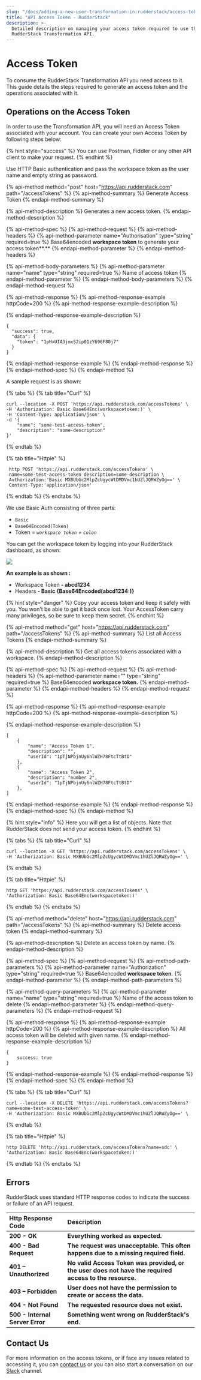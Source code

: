 ```yaml
---
slug: "/docs/adding-a-new-user-transformation-in-rudderstack/access-token"
title: "API Access Token - RudderStack"
description: >-
  Detailed description on managing your access token required to use the
  RudderStack Transformation API.
---
```


# Access Token

To consume the RudderStack Transformation API you need access to it. This guide details the steps required to generate an access token and the operations associated with it.

## Operations on the Access Token

In order to use the Transformation API, you will need an Access Token associated with your account. You can create your own Access Token by following steps below:

{% hint style="success" %}
You can use Postman, Fiddler or any other API client to make your request.
{% endhint %}

Use HTTP Basic authentication and pass the workspace token as the user name and empty string as password.

{% api-method method="post" host="https://api.rudderstack.com" path="/accessTokens" %}
{% api-method-summary %}
Generate Access Token
{% endapi-method-summary %}

{% api-method-description %}
Generates a new access token.
{% endapi-method-description %}

{% api-method-spec %}
{% api-method-request %}
{% api-method-headers %}
{% api-method-parameter name="Authorisation" type="string" required=true %}
Base64encoded **workspace token** to generate your access token**.**
{% endapi-method-parameter %}
{% endapi-method-headers %}

{% api-method-body-parameters %}
{% api-method-parameter name="name" type="string" required=true %}
Name of access token
{% endapi-method-parameter %}
{% endapi-method-body-parameters %}
{% endapi-method-request %}

{% api-method-response %}
{% api-method-response-example httpCode=200 %}
{% api-method-response-example-description %}

{% endapi-method-response-example-description %}

```
{
  "success": true,
  "data": {
    "token": "1pHxUIA3jmxS2ip01zY696F80j7"
  }
}
```

{% endapi-method-response-example %}
{% endapi-method-response %}
{% endapi-method-spec %}
{% endapi-method %}

A sample request is as shown:

{% tabs %}
{% tab title="Curl" %}

```text
curl --location -X POST 'https://api.rudderstack.com/accessTokens' \
-H 'Authorization: Basic Base64Enc(workspacetoken:)' \
-H 'Content-Type: application/json' \
-d '{
    "name": "some-test-access-token",
    "description": "some-description"
}'
```

{% endtab %}

{% tab title="Httpie" %}

```text
 http POST 'https://api.rudderstack.com/accessTokens' \
 name=some-test-access-token description=some-description \
 Authorization:'Basic MXBUbGc2MlpZcUgycWtDMDVmc1hUZlJQRWZyOg==' \
 Content-Type:'application/json'
```

{% endtab %}
{% endtabs %}

We use Basic Auth consisting of three parts:

- `Basic`
- `Base64Encoded(Token)`
- Token = _`workspace token` + `colon`_

You can get the workspace token by logging into your RudderStack dashboard, as shown:

![](../.gitbook/assets/1-copy.png)

**An example is as shown :**

- Workspace Token **- abcd1234**
- Headers **- Basic {Base64Encoded\(abcd1234:\)}**

{% hint style="danger" %}
Copy your access token and keep it safely with you. You won't be able to get it back once lost. Your AccessToken carry many privileges, so be sure to keep them secret.
{% endhint %}

{% api-method method="get" host="https://api.rudderstack.com" path="/accessTokens" %}
{% api-method-summary %}
List all Access Tokens
{% endapi-method-summary %}

{% api-method-description %}
Get all access tokens associated with a workspace.
{% endapi-method-description %}

{% api-method-spec %}
{% api-method-request %}
{% api-method-headers %}
{% api-method-parameter name="" type="string" required=true %}
Base64encoded **workspace token.**
{% endapi-method-parameter %}
{% endapi-method-headers %}
{% endapi-method-request %}

{% api-method-response %}
{% api-method-response-example httpCode=200 %}
{% api-method-response-example-description %}

{% endapi-method-response-example-description %}

```
[
    {
        "name": "Access Token 1",
        "description": "",
        "userId": "1pTjNPbjnUy6nlWZH78FtcTtBtD"
    },
    {
        "name": "Access Token 2",
        "description": "number 2",
        "userId": "1pTjNPbjnUy6nlWZH78FtcTtBtD"
    },
]
```

{% endapi-method-response-example %}
{% endapi-method-response %}
{% endapi-method-spec %}
{% endapi-method %}

{% hint style="info" %}
Here you will get a list of objects. Note that RudderStack does not send your access token.
{% endhint %}

{% tabs %}
{% tab title="Curl" %}

```text
curl --location -X GET 'https://api.rudderstack.com/accessTokens' \
-H 'Authorization: Basic MXBUbGc2MlpZcUgycWtDMDVmc1hUZlJQRWZyOg==' \
```

{% endtab %}

{% tab title="Httpie" %}

```text
http GET 'https://api.rudderstack.com/accessTokens' \
'Authorization: Basic Base64Enc(workspacetoken:)'
```

{% endtab %}
{% endtabs %}

{% api-method method="delete" host="https://api.rudderstack.com" path="/accessTokens" %}
{% api-method-summary %}
Delete access token
{% endapi-method-summary %}

{% api-method-description %}
Delete an access token by name.
{% endapi-method-description %}

{% api-method-spec %}
{% api-method-request %}
{% api-method-path-parameters %}
{% api-method-parameter name="Authorization" type="string" required=true %}
Base64encoded **workspace token**.
{% endapi-method-parameter %}
{% endapi-method-path-parameters %}

{% api-method-query-parameters %}
{% api-method-parameter name="name" type="string" required=true %}
Name of the access token to delete
{% endapi-method-parameter %}
{% endapi-method-query-parameters %}
{% endapi-method-request %}

{% api-method-response %}
{% api-method-response-example httpCode=200 %}
{% api-method-response-example-description %}
All access token will be deleted with given name.
{% endapi-method-response-example-description %}

```
{
    success: true
}
```

{% endapi-method-response-example %}
{% endapi-method-response %}
{% endapi-method-spec %}
{% endapi-method %}

{% tabs %}
{% tab title="Curl" %}

```text
curl --location -X DELETE 'https://api.rudderstack.com/accessTokens?name=some-test-access-token' \
-H 'Authorization: Basic MXBUbGc2MlpZcUgycWtDMDVmc1hUZlJQRWZyOg==' \
```

{% endtab %}

{% tab title="Httpie" %}

```text
http DELETE 'http://api.rudderstack.com/accessTokens?name=sdc' \
'Authorization: Basic Base64Enc(workspacetoken:)'
```

{% endtab %}
{% endtabs %}

## Errors

RudderStack uses standard HTTP response codes to indicate the success or failure of an API request.

| **Http Response Code**          | **Description**                                                                                        |
| :------------------------------ | :----------------------------------------------------------------------------------------------------- |
| **200 - OK**                    | **Everything worked as expected.**                                                                     |
| **400 - Bad Request**           | **The request was unacceptable. This often happens due to a missing required field.**                  |
| **401 – Unauthorized**          | **No valid Access Token was provided, or the user does not have the required access to the resource.** |
| **403 – Forbidden**             | **User does not have the permission to create or access the data.**                                    |
| **404 - Not Found**             | **The requested resource does not exist.**                                                             |
| **500 - Internal Server Error** | **Something went wrong on RudderStack's end.**                                                         |

## Contact Us

For more information on the access tokens, or if face any issues related to accessing it, you can [contact us](mailto:%20docs@rudderstack.com) or you can also start a conversation on our [Slack](https://resources.rudderstack.com/join-rudderstack-slack) channel.
